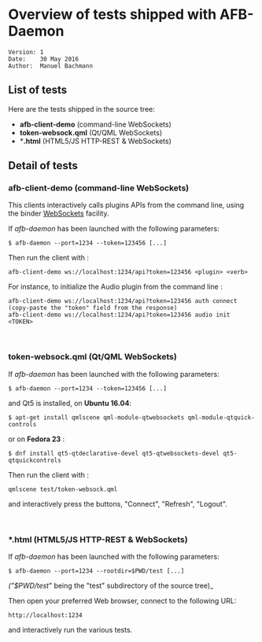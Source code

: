 # Overview of tests shipped with AFB-Daemon
    Version: 1
    Date:    30 May 2016
    Author:  Manuel Bachmann


## List of tests
  Here are the tests shipped in the source tree:
 * **afb-client-demo** (command-line WebSockets)
 * **token-websock.qml** (Qt/QML WebSockets)
 * ***.html** (HTML5/JS HTTP-REST & WebSockets)


## Detail of tests

### afb-client-demo (command-line WebSockets)

This clients interactively calls plugins APIs from the command line, using the binder [WebSockets](https://en.wikipedia.org/wiki/WebSocket) facility.

If _afb-daemon_ has been launched with the following parameters:
```
$ afb-daemon --port=1234 --token=123456 [...]
```

Then run the client with :
```
afb-client-demo ws://localhost:1234/api?token=123456 <plugin> <verb>
```

For instance, to initialize the Audio plugin from the command line :
```
afb-client-demo ws://localhost:1234/api?token=123456 auth connect
(copy-paste the "token" field from the response)
afb-client-demo ws://localhost:1234/api?token=123456 audio init <TOKEN>
```

<br />



### token-websock.qml (Qt/QML WebSockets)

If _afb-daemon_ has been launched with the following parameters:
```
$ afb-daemon --port=1234 --token=123456 [...]
```
and Qt5 is installed, on **Ubuntu 16.04**:
```
$ apt-get install qmlscene qml-module-qtwebsockets qml-module-qtquick-controls
```
or on **Fedora 23** :
```
$ dnf install qt5-qtdeclarative-devel qt5-qtwebsockets-devel qt5-qtquickcontrols
```

Then run the client with :
```
qmlscene test/token-websock.qml
```
and interactively press the buttons, "Connect", "Refresh", "Logout".

<br />


### *.html (HTML5/JS HTTP-REST & WebSockets)

If _afb-daemon_ has been launched with the following parameters:
```
$ afb-daemon --port=1234 --rootdir=$PWD/test [...]
```
_("$PWD/test_" being the "test" subdirectory of the source tree)_


Then open your preferred Web browser, connect to the following URL:
```
http://localhost:1234
```
and interactively run the various tests.
